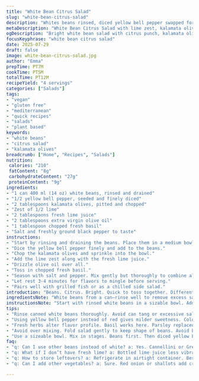 ```yaml
---
title: "White Bean Citrus Salad"
slug: "white-bean-citrus-salad"
description: "Whites beans rinsed, diced yellow bell pepper swapped for red, green olives replaced by kalamata, lemon zest tweaked to lime zest. Olive oil stays, parsley replaced by fresh basil. Quick 12 minute total, fresh, vibrant, vegan, gluten and nut free."
metaDescription: "White Bean Citrus Salad with lime zest, kalamata olives, yellow bell pepper and fresh basil. Quick, vegan, gluten and nut free Mediterranean side or light meal."
ogDescription: "Bright white bean salad with citrus punch, kalamata olives, yellow bell pepper, fresh basil, lime juice and olive oil. Vegan, fresh, quick to toss."
focusKeyphrase: "white bean citrus salad"
date: 2025-07-29
draft: false
image: white-bean-citrus-salad.jpg
author: "Emma"
prepTime: PT7M
cookTime: PT5M
totalTime: PT12M
recipeYield: "4 servings"
categories: ["Salads"]
tags:
- "vegan"
- "gluten free"
- "mediterranean"
- "quick recipes"
- "salads"
- "plant based"
keywords:
- "white beans"
- "citrus salad"
- "kalamata olives"
breadcrumb: ["Home", "Recipes", "Salads"]
nutrition: 
 calories: "210"
 fatContent: "8g"
 carbohydrateContent: "27g"
 proteinContent: "9g"
ingredients:
- "1 can 400 ml (14 oz) white beans, rinsed and drained"
- "1/2 yellow bell pepper, seeded and finely diced"
- "2 tablespoons kalamata olives, pitted and chopped"
- "Zest of 1/2 lime"
- "2 tablespoons fresh lime juice"
- "2 tablespoons extra virgin olive oil"
- "1 tablespoon chopped fresh basil"
- "Salt and freshly ground black pepper to taste"
instructions:
- "Start by rinsing and draining the beans. Place them in a medium bowl."
- "Dice the yellow bell pepper finely and add to the beans."
- "Chop the kalamata olives and sprinkle into the bowl."
- "Add the lime zest along with the fresh lime juice."
- "Drizzle olive oil over all."
- "Toss in chopped fresh basil."
- "Season with salt and pepper. Mix gently but thoroughly to combine all flavors."
- "Let rest 3-4 minutes for flavors to mingle before serving."
- "Pairs well with grilled fish or as a chilled side salad."
introduction: "Beans. Citrus. Bright. Quick to toss together. Different pepper color, a twist of lime instead of lemon. Kalamata olives for deeper flavor, basil for fresh herbal notes. No fuss, no waiting. Cold meal jumpstarted in minutes. Vegan, no gluten, no nuts, no dairy. Protein packed, fresh. Great for when time is tight but still crave something lively. Texture from beans and crispy pepper. Sharp lime cuts through the creaminess. Herbs lift it up. No cooking required save a fast mix. Salad that feels like more than a side. Can switch herbs depending on mood, thyme or oregano would also work. Refreshing but hearty enough to carry a meal or sidekick chicken or fish. Just quick, clean, simple ingredients."
ingredientsNote: "White beans from a can—rinse well to remove excess salt and can flavors. Yellow bell pepper swaps out red for milder sweetness and color contrast. Kalamata olives bring a deeper briny note instead of the sharper green olives. Lime zest and juice brighten the dish with a fresh tartness that lemon could not replicate here. Olive oil should be extra virgin for best taste and slight fruitiness. Fresh basil chopped finely gives a sweet aromatic twist replacing the original parsley to change the herbal profile without overpowering. Salt and pepper just to balance the citrus punch and olive brine. Easy adjustments: swap basil to cilantro for a more Latin vibe, or add chopped shallots to add bite and crunch."
instructionsNote: "Start with rinsed white beans in a sizable bowl. Add diced yellow pepper—smaller pieces blend better with beans texture. Chop kalamata olives smaller than usual so no big salty bites overpower. Zest the lime carefully to avoid bitter white pith. Squeeze fresh lime juice—no bottled here, brightness hinges on freshness. Drizzle olive oil evenly over ingredients to help marry acidity and saltiness. Sprinkle basil last to preserve aroma—mix gently folding salad, do not smash beans. Season with salt and pepper after tasting; olives add saltiness so adjust sparingly. Let sit briefly, 3-5 minutes max—not long or salad wilts. Serve chilled or room temp alongside grilled protein or as a zesty standalone salad. Quick prep, minimal clean-up, fresh punch guaranteed."
tips:
- "Rinse canned white beans thoroughly. Avoid can tang or excessive salt. Drain well to prevent watery salad. Beans softness blends texture. Keep diced yellow pepper tiny. Smaller pieces create better mouthfeel with soft beans. Kalamat olives chopped small prevents sharp salty chunks. Mix gently. Don’t mash beans. Preserve shape for better texture contrast. Zest lime carefully. Avoid white pith or bitterness. Use fresh lime juice only. Bottled loses brightness. Olive oil should be extra virgin for that slight fruit flavor. Basil added last protects aroma. Toss lightly to keep fresh herbal notes distinct. Salt last. Taste. Olives add salt naturally. Adjust sparingly. Let rest 3–4 minutes but no longer or pepper wilts."
- "Using yellow bell pepper instead of red gives milder sweetness. Color contrast matters here. Chopping olives smaller than usual prevents overpowering salty hits. Lime zest and juice brighten. Zest is key. Don’t skip. Not lemon but lime makes acid punch sharper, distinct. Mix all ingredients evenly but gently. Avoid smashing soft beans. Basil chopped fine but added last to avoid bruising. Olive oil drizzle blends acidity and saltiness. Salt after tasting. Olives already salty enough. Rest salad briefly. Enhances melding flavors. Serve chilled or at room temp for textural contrast."
- "Fresh herbs alter flavor profile. Basil works here. Parsley replaced. Alternatives: cilantro for more vibrant, earthy punch. Or thyme, oregano give darker aroma but milder citrus match. Quick add-ins like chopped shallots add crunch and subtle bite. Adjust size of pieces for texture balance. Bigger chunks disrupt smooth creamy beans. Small dice blends better. Lime juice fresh squeezed—no bottled substitutes. Olive oil type affects final taste. Extra virgin recommended. Using canned beans proper rinse essential. Alleviates can flavor and excess salt. Allow some resting before serving. Serving paired with fish or chicken works well but also stands alone."
- "Avoid over mixing. Fold salad gently to keep shape of beans. Avoid bruising basil leaves or mashing pepper. Olive oil helps marry acidity and saltiness but don’t add too much or greasy. Zest needs to be just lime colored, avoid bitter white pith beneath. Fresh lime juice packs brightness. Kalamata olives—pitted and chopped smaller than usual prevents salty surprises. Salt added after tasting. Rest 3–4 minutes for flavors to mingle but not soggy or wilting. Serve chilled or room temperature. Can swap herbs depending on mood or pantry. Cilantro, oregano, thyme work as easy substitutes without major change to base taste."
- "Use a sizeable bowl. Mix in stages. Beans first. Then diced yellow bell pepper. Olives small chopped. Lime zest then juice. Olive oil drizzle. Basil last. Gently fold. Salt and pepper to taste last. Avoid big salty olife bites from olives by chopping finer than usual. Fresh lime juice essential. Zest brightens aroma. Basil replaces parsley here to change herbal note. Let salad rest 3-4 minutes before serving so all components mingle but no longer to prevent wilting. Serve with grilled fish or chicken or alone. Quick prep. Very minimal clean-up. Fresh punch guaranteed when done carefully."
faq:
- "q: Can I use other beans instead of white? a: Yes. Cannellini or Great Northern similar texture. Chickpeas work but flavor changes. Rinse well always. Softer beans better for creamy texture. Firmer beans alter mouthfeel. Experiment but rinse obligatory."
- "q: What if I don’t have fresh lime? a: Bottled lime juice less vibrant. Worse taste that fresh. If no lime at all, lemon juice can substitute but flavor shifts. Zest very important too. If missing zest, add small splash extra juice. Not same but boosts acidity."
- "q: How to store leftovers? a: Refrigerate in airtight container. Best consumed within 1-2 days. Olive oil may settle, flavors intensify. Basil wilts quickly if stored long. Stir before serving again. Not for freezing. Salad loses fresh texture if over time."
- "q: Can I add other vegetables? a: Sure. Red onion or shallots add crunch and sharper bite. Cucumber diced adds freshness. Avoid watery veg or salad dilutes quickly. Pepper size critical. Keep small dice for even mixing. Herbs can be swapped—cilantro, thyme or oregano useful alternatives."

---
```

